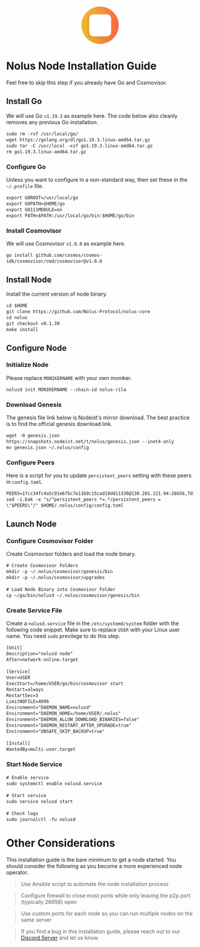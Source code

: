 <p align="center">
  <img height="100" height="auto" src="https://raw.githubusercontent.com/Nodeist/Kurulumlar/main/logos/nolus.png">
</p>



# Nolus Node Installation Guide
Feel free to skip this step if you already have Go and Cosmovisor.


## Install Go
We will use Go `v1.19.3` as example here. The code below also cleanly removes any previous Go installation.

```
sudo rm -rvf /usr/local/go/
wget https://golang.org/dl/go1.19.3.linux-amd64.tar.gz
sudo tar -C /usr/local -xzf go1.19.3.linux-amd64.tar.gz
rm go1.19.3.linux-amd64.tar.gz
```

### Configure Go
Unless you want to configure in a non-standard way, then set these in the `~/.profile` file.

```
export GOROOT=/usr/local/go
export GOPATH=$HOME/go
export GO111MODULE=on
export PATH=$PATH:/usr/local/go/bin:$HOME/go/bin
```


### Install Cosmovisor
We will use Cosmovisor `v1.0.0` as example here.

```
go install github.com/cosmos/cosmos-sdk/cosmovisor/cmd/cosmovisor@v1.0.0
```

## Install Node
Install the current version of node binary.

```
cd $HOME
git clone https://github.com/Nolus-Protocol/nolus-core
cd nolus
git checkout v0.1.39
make install
```

## Configure Node
### Initialize Node
Please replace `MONIKERNAME` with your own moniker.

```
nolusd init MONIKERNAME --chain-id nolus-rila
```

### Download Genesis
The genesis file link below is Nodeist's mirror download. The best practice is to find the official genesis download link.

```
wget -O genesis.json https://snapshots.nodeist.net/t/nolus/genesis.json --inet4-only
mv genesis.json ~/.nolus/config
```

### Configure Peers
Here is a script for you to update `persistent_peers` setting with these peers in `config.toml`.
```
PEERS=17cc34fc4a5c91e67bc7e11b9c15cad10dd11336@138.201.221.94:26656,7d1ac536c8451d1b64e9702fb172ac5b1b725778@65.109.85.221:9000,b6c8dc38a5dba19a3f10d23b3572065db9265fa3@65.109.85.225:9000,3043450abbb1026c2e73d8a2549ee2e395ea5454@65.108.78.41:36656,36bf6f60f2914352c93dcc6d827885e3e58b1f2b@158.160.20.18:26656,ef404b6e855c70ee51532ca83407350d2379bdec@5.161.101.185:26656,d5519e378247dfb61dfe90652d1fe3e2b3005a5b@65.109.68.190:43656,e95c1138763c637ca62a391bc316c9a96283d79f@188.40.122.98:36656,1a5f37caaa5dd174bc2797bf2a70b804e71bc632@162.55.42.27:26656
sed -i.bak -e "s/^persistent_peers *=.*/persistent_peers = \"$PEERS\"/" $HOME/.nolus/config/config.toml
```

## Launch Node
### Configure Cosmovisor Folder
Create Cosmovisor folders and load the node binary.

```
# Create Cosmovisor Folders
mkdir -p ~/.nolus/cosmovisor/genesis/bin
mkdir -p ~/.nolus/cosmovisor/upgrades

# Load Node Binary into Cosmovisor Folder
cp ~/go/bin/nolusd ~/.nolus/cosmovisor/genesis/bin
```

### Create Service File
Create a `nolusd.service` file in the `/etc/systemd/system` folder with the following code snippet. Make sure to replace `USER` with your Linux user name. You need `sudo` previlege to do this step.

```
[Unit]
Description="nolusd node"
After=network-online.target

[Service]
User=USER
ExecStart=/home/USER/go/bin/cosmovisor start
Restart=always
RestartSec=3
LimitNOFILE=4096
Environment="DAEMON_NAME=nolusd"
Environment="DAEMON_HOME=/home/USER/.nolus"
Environment="DAEMON_ALLOW_DOWNLOAD_BINARIES=false"
Environment="DAEMON_RESTART_AFTER_UPGRADE=true"
Environment="UNSAFE_SKIP_BACKUP=true"

[Install]
WantedBy=multi-user.target
```

### Start Node Service
```
# Enable service
sudo systemctl enable nolusd.service

# Start service
sudo service nolusd start

# Check logs
sudo journalctl -fu nolusd
```

# Other Considerations
This installation guide is the bare minimum to get a node started. You should consider the following as you become a more experienced node operator.

> Use Ansible script to automate the node installation process

> Configure firewall to close most ports while only leaving the p2p port (typically 26656) open

> Use custom ports for each node so you can run multiple nodes on the same server

> If you find a bug in this installation guide, please reach out to our [Discord Server](https://discord.gg/yV2nEunsTY) and let us know.
